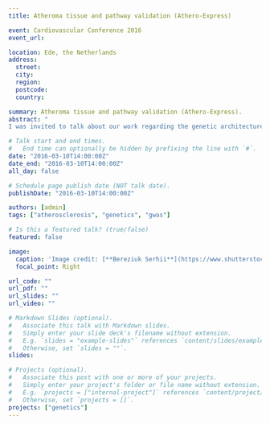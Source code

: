 ```yaml
---
title: Atheroma tissue and pathway validation (Athero-Express)

event: Cardiovascular Conference 2016
event_url: 

location: Ede, the Netherlands
address:
  street: 
  city: 
  region: 
  postcode: 
  country: 

summary: Atheroma tissue and pathway validation (Athero-Express).
abstract: "
I was invited to talk about our work regarding the genetic architecture of atherosclerotic plaque characteristics and the underling gene networks."

# Talk start and end times.
#   End time can optionally be hidden by prefixing the line with `#`.
date: "2016-03-10T14:00:00Z"
date_end: "2016-03-10T14:00:00Z"
all_day: false

# Schedule page publish date (NOT talk date).
publishDate: "2016-03-10T14:00:00Z"

authors: [admin]
tags: ["atherosclerosis", "genetics", "gwas"]

# Is this a featured talk? (true/false)
featured: false

image:
  caption: 'Image credit: [**Bereziuk Serhii**](https://www.shutterstock.com/g/bereziuk%20serhii)'
  focal_point: Right

url_code: ""
url_pdf: ""
url_slides: ""
url_video: ""

# Markdown Slides (optional).
#   Associate this talk with Markdown slides.
#   Simply enter your slide deck's filename without extension.
#   E.g. `slides = "example-slides"` references `content/slides/example-slides.md`.
#   Otherwise, set `slides = ""`.
slides:

# Projects (optional).
#   Associate this post with one or more of your projects.
#   Simply enter your project's folder or file name without extension.
#   E.g. `projects = ["internal-project"]` references `content/project/deep-learning/index.md`.
#   Otherwise, set `projects = []`.
projects: ["genetics"]
---
```


